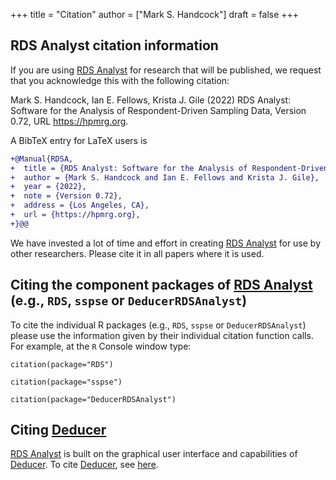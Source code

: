 +++
title = "Citation"
author = ["Mark S. Handcock"]
draft = false
+++

## RDS Analyst citation information


If you are using <u>RDS Analyst</u> for research that will be published, we request that you acknowledge this with the following citation:

  Mark S. Handcock, Ian E. Fellows, Krista J. Gile (2022) RDS Analyst:
  Software for the Analysis of Respondent-Driven Sampling Data, Version
  0.72, URL https://hpmrg.org.

A BibTeX entry for LaTeX users is

 ```diff
 +@Manual{RDSA,
 +  title = {RDS Analyst: Software for the Analysis of Respondent-Driven Sampling Data},
 +  author = {Mark S. Handcock and Ian E. Fellows and Krista J. Gile},
 +  year = {2022},
 +  note = {Version 0.72},
 +  address = {Los Angeles, CA},
 +  url = {https://hpmrg.org},
 +}@@
  ```

We have invested a lot of time and effort in creating <u>RDS Analyst</u> for use by other researchers. Please cite it in all papers where it is
used.

## Citing the component packages of <u>RDS Analyst</u> (e.g., `RDS`, `sspse` or `DeducerRDSAnalyst`)

To cite the individual R packages (e.g., `RDS`, `sspse` or `DeducerRDSAnalyst`) please use the information given by their individual citation function
calls. For example, at the `R` Console window type:

  `citation(package="RDS")`

  `citation(package="sspse")`
  
  `citation(package="DeducerRDSAnalyst")`

## Citing <u>Deducer</u>

<u>RDS Analyst</u> is built on the graphical user interface and capabilities of <u>Deducer</u>. To cite <u>Deducer</u>, see
[here](https://cran.r-project.org/web/packages/Deducer/citation.html).
